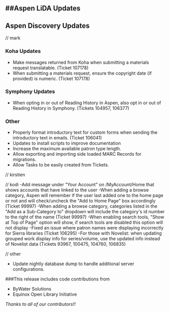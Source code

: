 ##Aspen LiDA Updates
- 

## Aspen Discovery Updates
// mark

### Koha Updates
- Make messages returned from Koha when submitting a materials request translatable. (Ticket 107178)
- When submitting a materials request, ensure the copyright date (if provided) is numeric. (Ticket 107178) 

### Symphony Updates
- When opting in or out of Reading History in Aspen, also opt in or out of Reading History in Symphony. (Tickets 104957, 106377)

### Other
- Properly format introductory text for custom forms when sending the introductory text in emails. (Ticket 106041)
- Updates to install scripts to improve documentation
- Increase the maximum available patron type length. 
- Allow exporting and importing side loaded MARC Records for migrations.  
- Allow Tasks to be easily created from Tickets. 

// kirstien

// kodi
-Add message under "Your Account" on /MyAccount/Home that shows accounts that have linked to the user
-When adding a browse category, Aspen will remember if the user last added one to the home page or not and will check/uncheck the "Add to Home Page" box accordingly (Ticket 99997)
-When adding a browse category, categories listed in the "Add as a Sub-Category to" dropdown will include the category's id number to the right of the name (Ticket 99997)
-When enabling search tools, "Show at Top of Page" option will show, if search tools are disabled this option will not display
-Fixed an issue where patron names were displaying incorrectly for Sierra libraries (Ticket 106295)
-For those with Novelist: when updating grouped work display info for series/volume, use the updated info instead of Novelist data (Tickets 93967, 100475, 104760, 106835)

// other
- Update nightly database dump to handle additional server configurations.

###This release includes code contributions from
- ByWater Solutions
- Equinox Open Library Initiative

_Thanks to all of our contributors!!_